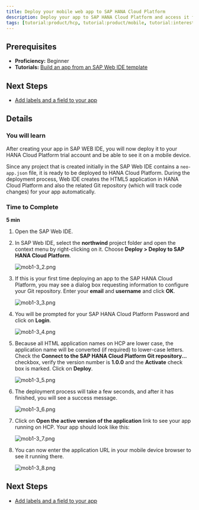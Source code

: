 ```yaml
---
title: Deploy your mobile web app to SAP HANA Cloud Platform
description: Deploy your app to SAP HANA Cloud Platform and access it from your desktop and mobile devices
tags: [tutorial:product/hcp, tutorial:product/mobile, tutorial:interest/gettingstarted]
---
```

## Prerequisites
 - **Proficiency:** Beginner
 - **Tutorials:** [Build an app from an SAP Web IDE template](http://go.sap.com/developer/tutorials/hcp-template-mobile-web-app.html)

## Next Steps
 - [Add labels and a field to your app](http://go.sap.com/developer/tutorials/hcp-webide-add-labels-field.html)

## Details

### You will learn
After creating your app in SAP WEB IDE, you will now deploy it to your HANA Cloud Platform trial account and be able to see it on a mobile device.

Since any project that is created initially in the SAP Web IDE contains a ```neo-app.json``` file, it is ready to be deployed to HANA Cloud Platform. During the deployment process, Web IDE creates the HTML5 application in HANA Cloud Platform and also the related Git repository (which will track code changes) for your app automatically.

### Time to Complete
**5 min**


1. Open the SAP Web IDE.

2. In SAP Web IDE, select the **northwind** project folder and open the context menu by right-clicking on it. Choose **Deploy > Deploy to SAP HANA Cloud Platform**.

    ![mob1-3_2.png](https://raw.githubusercontent.com/SAPDocuments/Tutorials/master/tutorials/hcp-deploy-mobile-web-app/mob1-3_2.png)

3. If this is your first time deploying an app to the SAP HANA Cloud Platform, you may see a dialog box requesting information to configure your Git repository. Enter your **email** and **username** and click **OK**.

    ![mob1-3_3.png](https://raw.githubusercontent.com/SAPDocuments/Tutorials/master/tutorials/hcp-deploy-mobile-web-app/mob1-3_2.png)

4. You will be prompted for your SAP HANA Cloud Platform Password and click on **Login**.

    ![mob1-3_4.png](https://raw.githubusercontent.com/SAPDocuments/Tutorials/master/tutorials/hcp-deploy-mobile-web-app/mob1-3_4.png)

5. Because all HTML application names on HCP are lower case, the application name will be converted (if required) to lower-case letters. Check the **Connect to the SAP HANA Cloud Platform Git repository...** checkbox, verify the version number is **1.0.0** and the **Activate** check box is marked. Click on **Deploy**.

    ![mob1-3_5.png](https://raw.githubusercontent.com/SAPDocuments/Tutorials/master/tutorials/hcp-deploy-mobile-web-app/mob1-3_5.png)

6. The deployment process will take a few seconds, and after it has finished, you will see a success message.

    ![mob1-3_6.png](https://raw.githubusercontent.com/SAPDocuments/Tutorials/master/tutorials/hcp-deploy-mobile-web-app/mob1-3_6.png)

7. Click on **Open the active version of the application** link to see your app running on HCP. Your app should look like this:

    ![mob1-3_7.png](https://raw.githubusercontent.com/SAPDocuments/Tutorials/master/tutorials/hcp-deploy-mobile-web-app/mob1-3_7.png)

8. You can now enter the application URL in your mobile device browser to see it running there.

    ![mob1-3_8.png](https://raw.githubusercontent.com/SAPDocuments/Tutorials/master/tutorials/hcp-deploy-mobile-web-app/mob1-3_8.png)

## Next Steps
 - [Add labels and a field to your app](http://go.sap.com/developer/tutorials/hcp-webide-add-labels-field.html)